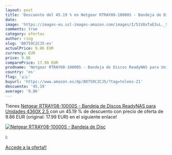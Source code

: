 ```yaml
---
layout: post
title: 'Descuento del 45.19 % en Netgear RTRAY08-10000S - Bandeja de Disc'
date: 
image: 'https://images-eu.ssl-images-amazon.com/images/I/51V8xTaE3uL._SL200_.jpg'
comments: true
category: ofertas
author: ring
slug: 'B0759C2CJ5-es'
actualPrice: 9.86 EUR
currency: EUR
price: 9.86
comparePrice: 17.99 EUR
prodname: 'Netgear RTRAY08-10000S - Bandeja de Discos ReadyNAS para Unidades 4360X 2.5  '
country: 'es'
flag: '🇪🇸'
buyurl: 'https://www.amazon.es/dp/B0759C2CJ5/?tag=tolees-21'
descuento: '45.19'
average: '9.86'
---
```


Tienes [Netgear RTRAY08-10000S - Bandeja de Discos ReadyNAS para Unidades 4360X 2.5  ](https://www.amazon.es/dp/B0759C2CJ5/?tag=tolees-21) con un 45.19 % de descuento con precio de oferta de 9.86 EUR (original: 17.99 EUR) en el siguiente enlace!

[![Netgear RTRAY08-10000S - Bandeja de Disc](https://images-eu.ssl-images-amazon.com/images/I/51V8xTaE3uL._SL200_.jpg)](https://www.amazon.es/dp/B0759C2CJ5/?tag=tolees-21)

ℹ️:


[Accede a la oferta!!](https://www.amazon.es/dp/B0759C2CJ5/?tag=tolees-21)
